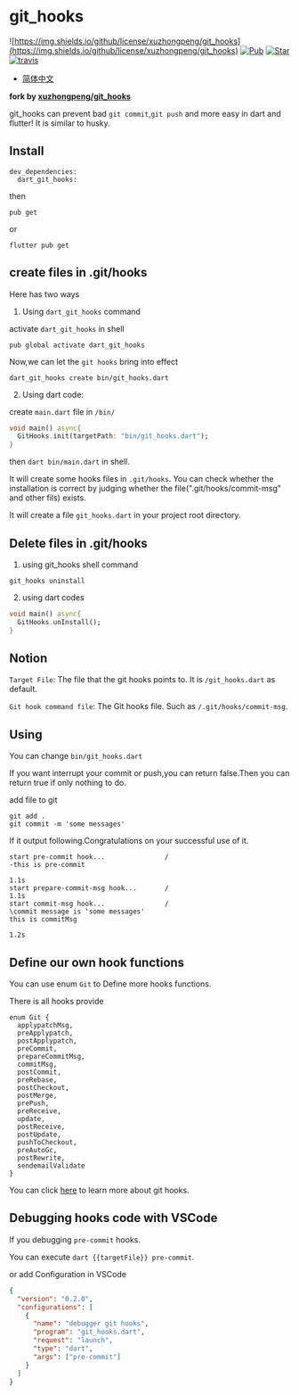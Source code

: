 # git_hooks

![https://img.shields.io/github/license/xuzhongpeng/git_hooks](https://img.shields.io/github/license/xuzhongpeng/git_hooks)
[![Pub](https://img.shields.io/pub/v/git_hooks)](https://pub.dev/packages/git_hooks)
[![Star](https://img.shields.io/github/stars/xuzhongpeng/git_hooks)](https://github.com/xuzhongpeng/git_hooks)
[![travis](https://api.travis-ci.com/xuzhongpeng/git_hooks.svg?branch=master&status=created)](https://travis-ci.com/github/xuzhongpeng/git_hooks/builds/)

* [简体中文](./README_CN.md)

**fork by [xuzhongpeng/git_hooks](https://github.com/xuzhongpeng/git_hooks)**

git_hooks can prevent bad `git commit`,`git push` and more easy in dart and flutter! It is similar to husky.

## Install

```
dev_dependencies:
  dart_git_hooks: 
```

then

```
pub get
```

or

```
flutter pub get
```

## create files in .git/hooks
Here has two ways

1. Using `dart_git_hooks` command

activate `dart_git_hooks` in shell

```
pub global activate dart_git_hooks
```
Now,we can let the `git hooks` bring into effect
```
dart_git_hooks create bin/git_hooks.dart
```

2. Using dart code:

create `main.dart` file in `/bin/`
```dart
void main() async{
  GitHooks.init(targetPath: "bin/git_hooks.dart");
}
```
then `dart bin/main.dart` in shell.

It will create some hooks files in `.git/hooks`. You can check whether the installation is correct by judging whether the file(".git/hooks/commit-msg" and other fils) exists.

It will create a file `git_hooks.dart` in your project root directory.
## Delete files in .git/hooks

1. using git_hooks shell command
```
git_hooks uninstall
```

2. using dart codes
```dart
void main() async{
  GitHooks.unInstall();
}
```
## Notion

`Target File`: The file that the git hooks points to. It is `/git_hooks.dart` as default.

`Git hook command file`: The Git hooks file. Such as `/.git/hooks/commit-msg`.
## Using

You can change `bin/git_hooks.dart`

If you want interrupt your commit or push,you can return false.Then you can return true if only nothing to do.

add file to git

```shell
git add .
git commit -m 'some messages'
```

If it output following.Congratulations on your successful use of it.

```
start pre-commit hook...               /
-this is pre-commit

1.1s
start prepare-commit-msg hook...       /
1.1s
start commit-msg hook...               /
\commit message is 'some messages'
this is commitMsg

1.2s
```

## Define our own hook functions

You can use enum `Git` to Define more hooks functions.

There is all hooks provide

```
enum Git {
  applypatchMsg,
  preApplypatch,
  postApplypatch,
  preCommit,
  prepareCommitMsg,
  commitMsg,
  postCommit,
  preRebase,
  postCheckout,
  postMerge,
  prePush,
  preReceive,
  update,
  postReceive,
  postUpdate,
  pushToCheckout,
  preAutoGc,
  postRewrite,
  sendemailValidate
}
```

You can click [here](https://git-scm.com/docs/githooks.html) to learn more about git hooks. 

## Debugging hooks code with VSCode

If you debugging `pre-commit` hooks.

You can execute `dart {{targetFile}} pre-commit`.

or add Configuration in VSCode
```json
{
  "version": "0.2.0",
  "configurations": [
    {
      "name": "debugger git hooks",
      "program": "git_hooks.dart",
      "request": "launch",
      "type": "dart",
      "args": ["pre-commit"]
    }
  ]
}
```